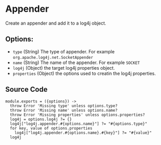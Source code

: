 
# Appender
Create an appender and add it to a log4j object.

## Options:

*   `type`   (String)
    The type of appender. For example `org.apache.log4j.net.SocketAppender`
*   `name`   (String)
    The name of the appender. For example `SOCKET`
*   `log4j`   (Object)
    the target log4j properties object.
*   `properties`  (Object) 
    the options used to creatin the log4j properties.

## Source Code

    module.exports = ({options}) ->
      throw Error 'Missing type' unless options.type?
      throw Error 'Missing name' unless options.name?
      throw Error 'Missing properties' unless options.properties?
      log4j = options.log4j ?= {}
      log4j["log4j.appender.#{options.name}"] ?= "#{options.type}"
      for key, value of options.properties
        log4j["log4j.appender.#{options.name}.#{key}"] ?= "#{value}"
      log4j
